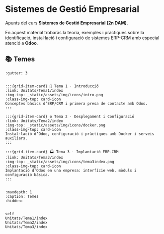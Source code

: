 # Sistemes de Gestió Empresarial

Apunts del curs **Sistemes de Gestió Empresarial (2n DAM)**.  

En aquest material trobaràs la teoria, exemples i pràctiques sobre la identificació, instal·lació i configuració de sistemes ERP-CRM amb especial atenció a **Odoo**.

## 📚 Temes

```{grid} 1 2 2 2
:gutter: 3


:::{grid-item-card} 🏁 Tema 1 · Introducció
:link: Unitats/Tema1/index
:img-top: _static/assets/img/icons/intro.png
:class-img-top: card-icon
Conceptes bàsics d’ERP/CRM i primera presa de contacte amb Odoo.
:::

:::{grid-item-card} ⚙️ Tema 2 · Desplegament i Configuració
:link: Unitats/Tema2/index
:img-top: _static/assets/img/icons/docker.png
:class-img-top: card-icon
Instal·lació d’Odoo, configuració i pràctiques amb Docker i serveis auxiliars.
:::

:::{grid-item-card} 🏭 Tema 3 · Implantació ERP-CRM
:link: Unitats/Tema3/index
:img-top: _static/assets/img/icons/tema3index.png
:class-img-top: card-icon
Implantació d’Odoo en una empresa: interfície web, mòduls i configuració bàsica.
:::


````



```{toctree}
:maxdepth: 1
:caption: Temes
:hidden:


self
Unitats/Tema1/index
Unitats/Tema2/index
Unitats/Tema3/index
```


